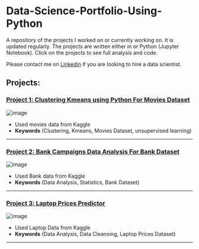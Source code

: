 # Data-Science-Portfolio-Using-Python
 
A repository of the projects I worked on or currently working on. It is updated regularly. The projects are written either in or Python (Jupyter Notebook). Click on the projects to see full analysis and code.

Please contact me on [Linkedin](https://www.linkedin.com/in/mostafafakhra) if you are looking to hire a data scientist.
 
## Projects:

###  [Project 1: Clustering Kmeans using Python For Movies Dataset](https://github.com/mostafafakhra/Data-Science-Portfolio-Using-Python/blob/main/Clustering/Clustering-Kmeans-using-Python-For-Movies-Dataset/Movies%20Dataset.ipynb)
![image](https://github.com/mostafafakhra/Data-Science-Portfolio-Using-Python/blob/main/Clustering/Clustering-Kmeans-using-Python-For-Movies-Dataset/1.png)
* Used movies data from Kaggle
* **Keywords** (Clustering, Kmeans, Movies Dataset, unsupervised learning)

---

###  [Project 2: Bank Campaigns Data Analysis For Bank Dataset](https://github.com/mostafafakhra/Data-Science-Portfolio-Using-Python/blob/main/Data%20Analysis/Bank%20Campaigns/Bank%20Campaigns%20Data%20Analysis.ipynb)
![image](https://github.com/mostafafakhra/Data-Science-Portfolio-Using-Python/blob/main/Data%20Analysis/Bank%20Campaigns/1.jpg)
* Used Bank data from Kaggle
* **Keywords** (Data Analysis, Statistics, Bank Dataset)

---

###  [Project 3: Laptop Prices Predictor](https://github.com/mostafafakhra/Data-Science-Portfolio-Using-Python/blob/main/Laptop%20Prices%20Predictor/Laptop%20Price%20Predictor.ipynb)
![image](https://github.com/mostafafakhra/Data-Science-Portfolio-Using-Python/blob/main/Laptop%20Prices%20Predictor/Web-Application-for-Prediction.jpg])
* Used Laptop Data from Kaggle
* **Keywords** (Data Analysis, Data Cleansing, Laptop Prices Dataset)

---
